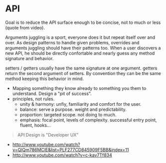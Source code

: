 # API

Goal is to reduce the API surface enough to be concise, not to much or less (quote from video).

Arguments juggling is a sport, everyone does it but repeat itself over and over. As design patterns to handle given problems, overrides and arguments juggling should have their patterns too.
When a user discovers a new API, he should be directly confortable and nearly guess any method signature and behavior.

setters / getters usually have the same signature at one argument.
getters return the second argument of setters.
By convention they can be the same method keeping this behavior in mind.

- Mapping something they know already to something you them to understand. Design a "pit of success".
- principles, not rules.
  - unity & harmony: unfiy, familiarity and comfort for the user.
  - balance: serve a purpose. weight and predictability.
  - proportion: targeted scope. not doing to much.
  - emphasis: focal point, levels of complexity. successful entry point, fluent, hooks...


> API Design is "Developer UX"




- http://www.youtube.com/watch?v=QlQm786MClE&list=PLF277CD845909F5BB&index=11
- http://www.youtube.com/watch?v=c-kav7Tf834
